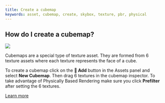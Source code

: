 ```yaml
---
title: Create a cubemap
keywords: asset, cubemap, create, skybox, texture, pbr, physical
---
```


## How do I create a cubemap?

<img src="https://playcanvas.com/static-assets/instructions/new_cubemap.gif" />

Cubemaps are a special type of texture asset. They are formed from 6 texture assets where each texture represents the face of a cube.

To create a cubemap click on the **<span class="font-icon">&#57632;</span> Add** button in the Assets panel and select **New Cubemap**. Then drag 6 textures in the cubemap inspector. To take advantage of Physically Based Rendering make sure you click **Prefilter** after setting the 6 textures.

[Learn more](https://developer.playcanvas.com/user-manual/assets/cubemaps/)
